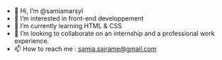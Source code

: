 - 👋 Hi, I’m @samiamarsyl
- 👀 I’m interested in front-end developpement
- 🌱 I’m currently learning HTML & CSS
- 💞️ I’m looking to collaborate on an internship and a professional work experience.
- 📫 How to reach me : samia.sajrame@gmail.com

<!---
samiamarsyl/samiamarsyl is a ✨ special ✨ repository because its `README.md` (this file) appears on your GitHub profile.
You can click the Preview link to take a look at your changes.
--->
